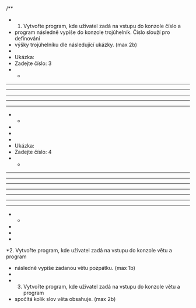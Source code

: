 /**
* 1.	Vytvořte program, kde uživatel zadá na vstupu do konzole číslo a
* program následně vypíše do konzole trojúhelník. Číslo slouží pro definování
* výšky trojúhelníku dle následující ukázky. (max 2b)
*
* Ukázka:
* Zadejte číslo: 3
* *
* **
* ***
* ****
* ***
* **
* *
*
*
*
* Ukázka:
* Zadejte číslo: 4
* *
* **
* ***
* ****
* *****
* ****
* ***
* 	**
* 	*
*
*
*
*2.	Vytvořte program, kde uživatel zadá na vstupu do konzole větu a program
* následně vypíše zadanou větu pozpátku. (max 1b)
*
* 3.	Vytvořte program, kde uživatel zadá na vstupu do konzole větu a program
* spočítá kolik slov věta obsahuje. (max 2b)